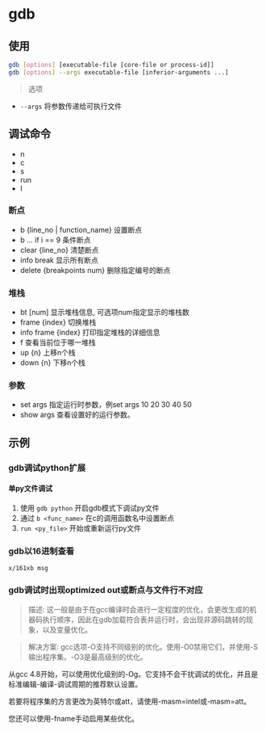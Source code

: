 # gdb

## 使用

```sh
gdb [options] [executable-file [core-file or process-id]]
gdb [options] --args executable-file [inferior-arguments ...]
```

> 选项
- `--args` 将参数传递给可执行文件

## 调试命令

- n 
- c
- s
- run
- l

### 断点
- b {line_no | function_name} 设置断点
- b ... if i == 9 条件断点
- clear {line_no} 清楚断点
- info break 显示所有断点
- delete {breakpoints num} 删除指定编号的断点

### 堆栈
- bt [num] 显示堆栈信息, 可选项num指定显示的堆栈数
- frame {index} 切换堆栈
- info frame {index} 打印指定堆栈的详细信息
- f 查看当前位于哪一堆栈
- up {n} 上移n个栈
- down {n} 下移n个栈

### 参数

- set args 指定运行时参数，例set args 10 20 30 40 50
- show args 查看设置好的运行参数。 

## 示例

### gdb调试python扩展

#### 单py文件调试
1. 使用 `gdb python` 开启gdb模式下调试py文件
2. 通过 `b <func_name>` 在c的调用函数名中设置断点
3. `run <py_file>` 开始或重新运行py文件

### gdb以16进制查看
`x/161xb msg`

### gdb调试时出现optimized out或断点与文件行不对应
> 描述: 这一般是由于在gcc编译时会进行一定程度的优化，会更改生成的机器码执行顺序，因此在gdb加载符合表并运行时，会出现非源码跳转的现象，以及变量优化。

> 解决方案: gcc选项-O支持不同级别的优化。使用-O0禁用它们，并使用-S输出程序集。-O3是最高级别的优化。

从gcc 4.8开始，可以使用优化级别的-Og。它支持不会干扰调试的优化，并且是标准编辑-编译-调试周期的推荐默认设置。

若要将程序集的方言更改为英特尔或att，请使用-masm=intel或-masm=att。

您还可以使用-fname手动启用某些优化。